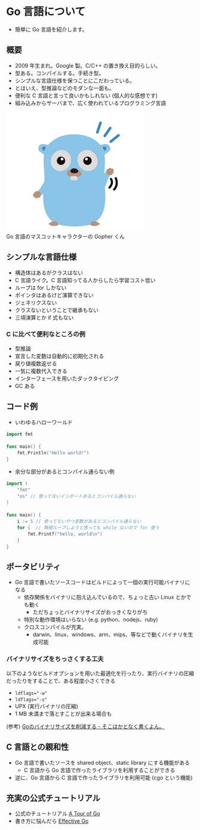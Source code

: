 # Go 言語について

* 簡単に Go 言語を紹介します。

## 概要

* 2009 年生まれ。Google 製。C/C++ の置き換え目的らしい。
* 型ある。コンパイルする。手続き型。
* シンプルな言語仕様を保つことにこだわっている。
* とはいえ、型推論などのモダンな一面も。
* 便利な C 言語と言って良いかもしれない (個人的な感想です)
* 組み込みからサーバまで、広く使われているプログラミング言語

![gopher](./assets/images/01.png)  
Go 言語のマスコットキャラクターの Gopher くん

## シンプルな言語仕様

* 構造体はあるがクラスはない
* C 言語ライク。C 言語知ってる人からしたら学習コスト低い
* ループは for しかない
* ポインタはあるけど演算できない
* ジェネリクスない
* クラスないということで継承もない
* 三項演算とか if 式もない

### C に比べて便利なところの例

* 型推論
* 宣言した変数は自動的に初期化される
* 戻り値複数返せる
* 一気に複数代入できる
* インターフェースを用いたダックタイピング
* GC ある

## コード例

* いわゆるハローワールド

```go
import fmt

func main() {
    fmt.Println("Hello world!")
}
```

* 余分な部分があるとコンパイル通らない例

```go
import (
    "fmt"
    "os" // 使ってないインポートあるとコンパイル通らない
)

func main() {
    i := 5 // 使ってないやつ変数があるとコンパイル通らない
    for {  // 無限ループしようと思っても while ないので for 使う
        fmt.Printf("hello, world\n")
    }
}
```

## ポータビリティ

* Go 言語で書いたソースコードはビルドによって一個の実行可能バイナリになる
  * 依存関係をバイナリに抱え込んでいるので、ちょっと古い Linux とかでも動く
    * ただちょっとバイナリサイズがおっきくなりがち
  * 特別な動作環境はいらない (e.g. python、nodejs、ruby)
  * クロスコンパイルが充実。
    * darwin、linux、windows、arm、mips、等などで動くバイナリを生成可能

### バイナリサイズをちっさくする工夫

以下のようなビルドオプションを用いた最適化を行ったり、実行バイナリの圧縮だったりをすることで、ある程度小さくできる

* `ldflags="-w"`
* `ldflags="-s"`
* UPX (実行バイナリの圧縮)
* 1 MB 未満まで落とすことが出来る場合も

(参考) [Goのバイナリサイズを削減する - そこはかとなく書くよん。](http://tdoc.info/blog/2016/03/01/go_diet.html)

## C 言語との親和性

* Go 言語で書いたソースを shared object、static library にする機能がある
  * C 言語から Go 言語で作ったライブラリを利用することができる
* 逆に、Go 言語から C 言語で作ったライブラリを利用可能 (cgo という機能)

## 充実の公式チュートリアル

* 公式のチュートリアル [A Tour of Go](https://go-tour-jp.appspot.com/welcome/1)
* 書き方に悩んだら [Effective Go](https://golang.org/doc/effective_go.html)

